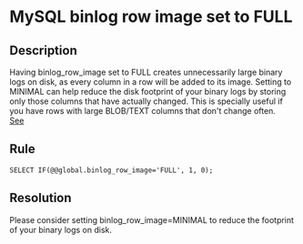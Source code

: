 # MySQL binlog row image set to FULL

## Description
Having binlog_row_image set to FULL creates unnecessarily large binary logs on disk, as every column in a row will be added to its image.  Setting to MINIMAL can help reduce the disk footprint of your binary logs by storing only those columns that have actually changed.  This is specially useful if you have rows with large BLOB/TEXT columns that don't change often.  
[See](https://dev.mysql.com/doc/refman/8.0/en/replication-options-binary-log.html#sysvar_binlog_row_image)

## Rule
`SELECT IF(@@global.binlog_row_image='FULL', 1, 0);`

## Resolution
Please consider setting binlog_row_image=MINIMAL to reduce the footprint of your binary logs on disk.
